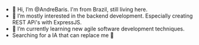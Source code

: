 - 👋 Hi, I’m @AndreBaris. I'm from Brazil, still living here. 
- 👀 I’m mostly interested in the backend development. Especially creating REST APi's with ExpressJS.
- 🌱 I’m currently learning new agile software development techniques.
- Searching for a IA that can replace me 🤔


